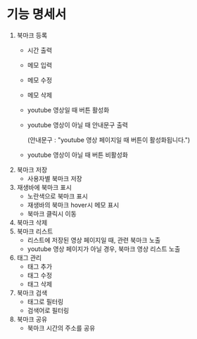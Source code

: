 # 기능 명세서
1. 북마크 등록
    - 시간 출력
    - 메모 입력
    - 메모 수정
    - 메모 삭제
    - youtube 영상일 때 버튼 활성화
    - youtube 영상이 아닐 때 안내문구 출력

        (안내문구 : "youtube 영상 페이지일 때 버튼이 활성화됩니다.")
    - youtube 영상이 아닐 때 버튼 비활성화
2. 북마크 저장
    - 사용자별 북마크 저장
3. 재생바에 북마크 표시
    - 노란색으로 북마크 표시
    - 재생바의 북마크 hover시 메모 표시
    - 북마크 클릭시 이동
4. 북마크 삭제
5. 북마크 리스트
    - 리스트에 저장된 영상 페이지일 때, 관련 북마크 노출
    - youtube 영상 페이지가 아닐 경우, 북마크 영상 리스트 노출
6. 태그 관리
    - 태그 추가
    - 태그 수정
    - 태그 삭제
7. 북마크 검색
    - 태그로 필터링
    - 검색어로 필터링
8. 북마크 공유
    - 북마크 시간의 주소를 공유
